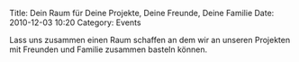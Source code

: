 Title: Dein Raum für Deine Projekte, Deine Freunde, Deine Familie
Date: 2010-12-03 10:20
Category: Events

Lass uns zusammen einen Raum schaffen an dem wir an unseren Projekten mit Freunden und Familie zusammen basteln können.
